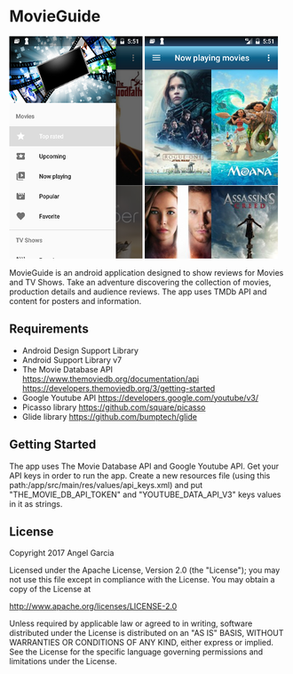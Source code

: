 # MovieGuide

![alt tag](https://github.com/an-garcia/MovieGuide/blob/master/readmeImages/Screenshot_1484265087.png)
![alt tag](https://github.com/an-garcia/MovieGuide/blob/master/readmeImages/Screenshot_1484265101.png)

MovieGuide is an android application designed to show reviews for Movies and TV Shows.
Take an adventure discovering the collection of movies, production details and audience reviews.
The app uses TMDb API and content for posters and information.


## Requirements
- Android Design Support Library
- Android Support Library v7
- The Movie Database API  https://www.themoviedb.org/documentation/api https://developers.themoviedb.org/3/getting-started
- Google Youtube API  https://developers.google.com/youtube/v3/
- Picasso library https://github.com/square/picasso
- Glide library https://github.com/bumptech/glide

## Getting Started
The app uses The Movie Database API and Google Youtube API.
Get your API keys in order to run the app.
Create a new resources file (using this path:/app/src/main/res/values/api_keys.xml) and put "THE_MOVIE_DB_API_TOKEN" and "YOUTUBE_DATA_API_V3" keys values in it as strings.


## License

Copyright 2017 Angel Garcia

Licensed under the Apache License, Version 2.0 (the "License"); you may not use this file except in compliance with the License. You may obtain a copy of the License at

http://www.apache.org/licenses/LICENSE-2.0

Unless required by applicable law or agreed to in writing, software distributed under the License is distributed on an "AS IS" BASIS, WITHOUT WARRANTIES OR CONDITIONS OF ANY KIND, either express or implied. See the License for the specific language governing permissions and limitations under the License.


